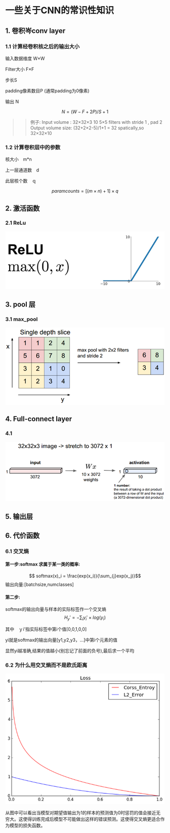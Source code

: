 # 一些关于CNN的常识性知识 

## 1. 卷积岑conv layer
### 1.1 计算经卷积核之后的输出大小
输入数据维度 W×W

Filter大小 F×F 

步长S

padding像素数目P
(通常padding为0像素)

输出 N

$$ N = (W - F+2P)/S+1$$

>> 例子:
Input volume : 32×32×3
10 5×5 filters with stride 1 , pad 2 
Output volume size:
(32+2×2-5)/1+1 = 32 spatically,so 32×32×10 

### 1.2 计算卷积层中的参数
核大小　m*n

上一层通道数　d

此层核个数　ｑ

$$ paramcounts = [(m\times n )+1]\times q $$
## 2. 激活函数 
### 2.1 ReLu
![](./doc/relu.png)
## 3. pool 层

### 3.1 max_pool
![](./doc/1.png)

## 4. Full-connect layer
### 4.1 
![](./doc/fullconnect.png)
## 5. 输出层 

## 6. 代价函数 
### 6.1 交叉熵 
#### 第一步:softmax 求属于某一类的概率:

$$ softmax(x)_i = \frac{exp(x_i)}{\sum_{j}exp(x_j)}$$
输出向量:[batchsize,numclasses]
#### 第二步:

softmax的输出向量与样本的实际标签作一个交叉熵
$$H_y' = - \sum_{i}y_i'\times log(y_i)$$

 其中　ｙi'指实际标签中第i个值[0,0,1,0,0]

yi就是softmax的输出向量[y1,y2,y3，...]中第i个元素的值

显然yi越准确,结果的值越小(别忘记了前面的负号),最后求一个平均

### 6.2 为什么用交叉熵而不是欧氏距离 
![](./doc/Loss.png)

从图中可以看出当模型对期望值输出为1的样本的预测值为0时惩罚的值会接近无穷大。这使得训练完成后模型不可能做出这样的错误预测。这使得交叉熵更适合作为模型的损失函数。